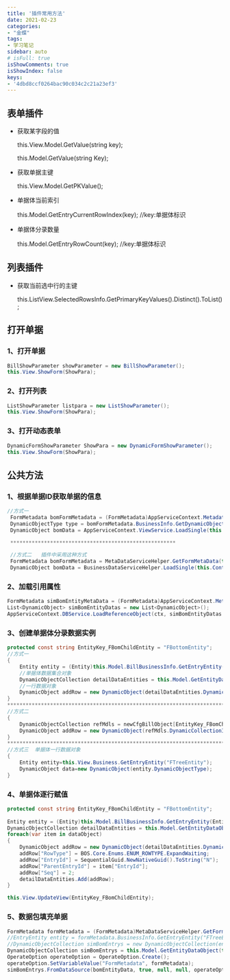 ```yaml
---
title: '插件常用方法'
date: 2021-02-23
categories:
- "金蝶"
tags:
- 学习笔记
sidebar: auto
# isFull: true
isShowComments: true
isShowIndex: false
keys: 
- '4dbd8ccf0264bac90c034c2c21a23ef3'
---
```


## 表单插件

- 获取某字段的值

  this.View.Model.GetValue(string key);

  this.Model.GetValue(string Key);

- 获取单据主键

  this.View.Model.GetPKValue();

- 单据体当前索引

  this.Model.GetEntryCurrentRowIndex(key); //key:单据体标识

- 单据体分录数量

  this.Model.GetEntryRowCount(key); //key:单据体标识


## 列表插件

- 获取当前选中行的主键

  this.ListView.SelectedRowsInfo.GetPrimaryKeyValues().Distinct().ToList();

## 打开单据

### 1、打开单据

```csharp
BillShowParameter showParameter = new BillShowParameter();
this.View.ShowForm(ShowPara);
```

### 2、打开列表

```csharp
ListShowParameter listpara = new ListShowParameter();
this.View.ShowForm(ShowPara);
```
### 3、打开动态表单

```csharp
DynamicFormShowParameter ShowPara = new DynamicFormShowParameter();
this.View.ShowForm(ShowPara);
```

## 公共方法

### 1、根据单据ID获取单据的信息

```csharp
//方式一
 FormMetadata bomFormMetadata = (FormMetadata)AppServiceContext.MetadataService.Load(this.Context, "ENG_BOM");
 DynamicObjectType type = bomFormMetadata.BusinessInfo.GetDynamicObjectType();
 DynamicObject bomData = AppServiceContext.ViewService.LoadSingle(this.Context, bomId, type);

 ******************************************************

 //方式二   插件中采用这种方式
 FormMetadata bomFormMetadata = MetaDataServiceHelper.GetFormMetaData(this.Context, "ENG_BOM");
 DynamicObject bomData = BusinessDataServiceHelper.LoadSingle(this.Context, bomId, bomFormMetadata.BusinessInfo.GetDynamicObjectType());
```

### 2、加载引用属性

```csharp
FormMetadata simBomEntityMetaData = (FormMetadata)AppServiceContext.MetadataService.Load(ctx, "ENG_SIMBOMENTRYLIST");
List<DynamicObject> simBomEntityDatas = new List<DynamicObject>();
AppServiceContext.DBService.LoadReferenceObject(ctx, simBomEntityDatas.ToArray(), simBomEntityMetaData.BusinessInfo.GetDynamicObjectType());
```

### 3、创建单据体分录数据实例

```csharp
protected const string EntityKey_FBomChildEntity = "FBottomEntity";    //单据体标识
//方式一
{
    Entity entity = (Entity)this.Model.BillBusinessInfo.GetEntryEntity(EntityKey_FBomChildEntity); 
    //单据体数据集合对象
    DynamicObjectCollection detailDataEntities = this.Model.GetEntityDataObject(entity);
    //一行数据对象
    DynamicObject addRow = new DynamicObject(detailDataEntities.DynamicCollectionItemPropertyType);
}
************************************************************************************
//方式二
{
    DynamicObjectCollection refMdls = newCfgBillObject[EntityKey_FBomChildEntity] as DynamicObjectCollection;
    DynamicObject addRow = new DynamicObject(refMdls.DynamicCollectionItemPropertyType);
}
************************************************************************************
//方式三  单据体一行数据对象
{
    Entity entity=this.View.Business.GetEntryEntity("FTreeEntity");
    DynamicObject data=new DynamicObject(entity.DynamicObjectType);
}
```

### 4、单据体逐行赋值

```csharp
protected const string EntityKey_FBomChildEntity = "FBottomEntity";
  
Entity entity = (Entity)this.Model.BillBusinessInfo.GetEntryEntity(EntityKey_FBomChildEntity);
DynamicObjectCollection detailDataEntities = this.Model.GetEntityDataObject(entity);
foreach(var item in dataObject)
{
    DynamicObject addRow = new DynamicObject(detailDataEntities.DynamicCollectionItemPropertyType);
    addRow["RowType"] = BOS.Core.Enums.ENUM_ROWTYPE.ExpandWaiting;
    addRow["EntryId"] = SequentialGuid.NewNativeGuid().ToString("N");
    addRow["ParentEntryId"] = item["EntryId"];
    addRow["Seq"] = 2;
    detailDataEntities.Add(addRow);
}

this.View.UpdateView(EntityKey_FBomChildEntity);
```

### 5、数据包填充单据

```csharp
FormMetadata formMetadata = (FormMetadata)MetaDataServiceHelper.GetFormMetaData(this.Context, "ENG_SIMBOMENTRYLIST");
//EntryEntity entity = formMetadata.BusinessInfo.GetEntryEntity("FTreeEntity");
//DynamicObjectCollection simBomEntrys = new DynamicObjectCollection(entity.DynamicObjectType);
DynamicObjectCollection simBomEntrys = this.Model.GetEntityDataObject(this.View.BusinessInfo.GetEntity("FTreeEntity"));
OperateOption operateOption = OperateOption.Create();
operateOption.SetVariableValue("FormMetadata", formMetadata);
simBomEntrys.FromDataSource(bomEntityData, true, null, null, operateOption);
```
